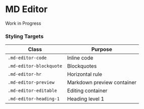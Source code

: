 # MD Editor

Work in Progress

### Styling Targets

| Class                   | Purpose                    |
| ----------------------- | -------------------------- |
| `.md-editor-code`       | Inline code                |
| `.md-editor-blockquote` | Blockquotes                |
| `.md-editor-hr`         | Horizontal rule            |
| `.md-editor-preview`    | Markdown preview container |
| `.md-editor-editable`   | Editing container          |
| `.md-editor-heading-1`  | Heading level 1            |
